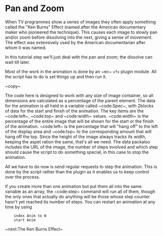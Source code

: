 # Pan and Zoom #

When TV programmes show a series of images they often apply something called the "Ken Burns" Effect (named after the American documentary maker who pioneered the technique). This causes each image to slowly pan and/or zoom before dissolving into the next, giving a sense of movement. The effect was extensively used by the American documentarian after whom it was named.

In this tutorial step we'll just deal with the pan and zoom; the dissolve can wait till later.

Most of the work in the animation is done by an ~ec~ `vfx` plugin module. All the script has to do is set things up and then run it.

~copy~

The code here is designed to work with any size of image container, so all dimensions are calculated as a percentage of the parent element. The data for the animation is all held in a variable called ~code:Spec~, with 2blocks of data for the start and finish of the animation. The key items are the ~code:left~, ~code:top~ and ~code:width~ values. ~code:width~ is the percentage of the entire image that will be shown for the start or the finish of the animation. ~code:left~ is the percentage that will "hang off" to the left of the display area and ~code:top~ to the corresponding amount that will hang off the top. Since the height of the image always tracks its width, keeping the aspet ration the same, that's all we need. The data packalso includes the URL of the image, the number of steps involved and which step should cause the script to do something special, in this case to stop the animation.

All we have to do now is send regular requests to step the animation. This is done by the script rather than the plugin as it enables us to keep control over the process.

If you create more than one animation but put them all into the same variable as an array, the ~code:step~ command will run all of them, though the only ones that actually do anything will be those whose step counter hasn't yet reached its number of steps. You can restart an animation at any time by using

```
    index Anim to N
    start Anim
```

~next:The Ken Burns Effect~
